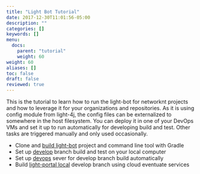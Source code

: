 ```yaml
---
title: "Light Bot Tutorial"
date: 2017-12-30T11:01:56-05:00
description: ""
categories: []
keywords: []
menu:
  docs:
    parent: "tutorial"
    weight: 60
weight: 60
aliases: []
toc: false
draft: false
reviewed: true
---
```


This is the tutorial to learn how to run the light-bot for networknt projects and how to leverage it for your organizations and repositories. As it is using config module from light-4j, the config files can be externalized to somewhere in the host filesystem.
You can deploy it in one of your DevOps VMs and set it up to run automatically for developing build
and test. Other tasks are triggered manually and only used occasionally.

* Clone and [build light-bot][] project and command line tool with Gradle
* Set up [develop][] branch build and test on your local computer
* Set up [devops][] sever for develop branch build automatically
* Build [light-portal local][] develop branch using cloud eventuate services


[develop]: /tutorial/bot/local-develop/
[devops]: /tutorial/bot/devops-develop/
[light-portal local]: /tutorial/bot/light-portal-local/
[build light-bot]: /tutorial/bot/build-light-bot/
